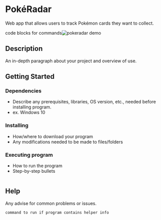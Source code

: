# PokéRadar

Web app that allows users to track Pokémon cards they want to collect.

code blocks for commands![pokeradar demo](https://user-images.githubusercontent.com/57423395/176061546-bb021cb5-8d97-4c0a-92ce-f97284d6ba83.gif)

## Description

An in-depth paragraph about your project and overview of use.

## Getting Started

### Dependencies

* Describe any prerequisites, libraries, OS version, etc., needed before installing program.
* ex. Windows 10

### Installing

* How/where to download your program
* Any modifications needed to be made to files/folders

### Executing program

* How to run the program
* Step-by-step bullets
```

```

## Help

Any advise for common problems or issues.
```
command to run if program contains helper info
```

